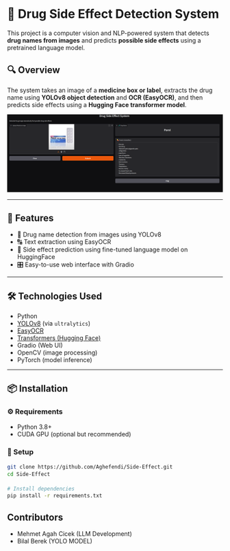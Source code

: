 # 💊 Drug Side Effect Detection System

This project is a computer vision and NLP-powered system that detects **drug names from images** and predicts **possible side effects** using a pretrained language model.

## 🔍 Overview

The system takes an image of a **medicine box or label**, extracts the drug name using **YOLOv8 object detection** and **OCR (EasyOCR)**, and then predicts side effects using a **Hugging Face transformer model**.

<p align="center">
  <img src="assets/example.png" alt="Demo" width="800"/>
</p>

---

## 🚀 Features

- 📸 Drug name detection from images using YOLOv8
- 🔠 Text extraction using EasyOCR
- 🧠 Side effect prediction using fine-tuned language model on HuggingFace
- 🎛️ Easy-to-use web interface with Gradio

---

## 🛠 Technologies Used

- Python
- [YOLOv8](https://docs.ultralytics.com/) (via `ultralytics`)
- [EasyOCR](https://github.com/JaidedAI/EasyOCR)
- [Transformers (Hugging Face)](https://huggingface.co/)
- Gradio (Web UI)
- OpenCV (image processing)
- PyTorch (model inference)

---

## 📦 Installation

### ⚙️ Requirements

- Python 3.8+
- CUDA GPU (optional but recommended)

### 🧪 Setup

```bash
git clone https://github.com/Aghefendi/Side-Effect.git
cd Side-Effect

# Install dependencies
pip install -r requirements.txt
```
## Contributors

- Mehmet Agah Cicek (LLM Development)
- Bilal Berek (YOLO MODEL)
